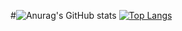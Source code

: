 #![Anurag's GitHub stats](https://github-readme-stats.vercel.app/api?username=krishmupri2&show_icons=true&theme=cobalt)
[![Top Langs](https://github-readme-stats.vercel.app/api/top-langs/?username=krishmupri2)](https://github.com/krishmupri1/TheLedgerCompany)

